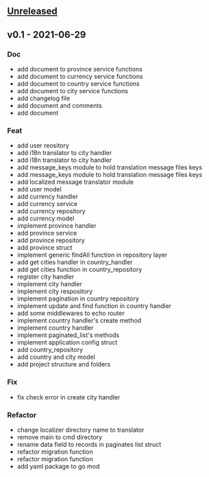 <a name="unreleased"></a>
## [Unreleased]


<a name="v0.1"></a>
## v0.1 - 2021-06-29
### Doc
- add document to province service functions
- add document to currency service functions
- add document to country service functions
- add document to city service functions
- add changelog file
- add document and comments
- add document

### Feat
- add user reository
- add i18n translator to city handler
- add i18n translator to city handler
- add message_keys module to hold translation message files keys
- add message_keys module to hold translation message files keys
- add localized message translator module
- add user model
- add currency handler
- add currency service
- add currency repository
- add currency model
- implement province handler
- add province service
- add province repository
- add province struct
- implement generic findAll function in repository layer
- add get cities handler in country_handler
- add get cities function in country_repository
- register city handler
- implement city handler
- implement city respository
- implement pagination in country repository
- implement update and find function in country handler
- add some middlewares to echo router
- implement country handler's create method
- implement country handler
- implement paginated_list's methods
- implement application config struct
- add country_repository
- add country and city model
- add project structure and folders

### Fix
- fix check error in create city handler

### Refactor
- change localizer directory name to translator
- remove main to cmd directory
- rename data field to records in paginates list struct
- refactor migration function
- refactor migration function
- add yaml package to go mod


[Unreleased]: https://github.com/RezaEskandarii/hotel-reservation/compare/v0.1...HEAD
